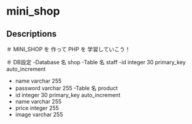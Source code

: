 # mini_shop

## Descriptions

＃ MINI_SHOP を 作って PHP を 学習していこう！

＃ DB設定
-Database 名 shop
-Table 名 staff
-id integer 30 primary_key auto_increment
- name varchar 255
- password varchar 255
-Table 名 product
- id integer 30 primary_key auto_increment
- name varchar 255
- price integer 255
- image varchar 255
